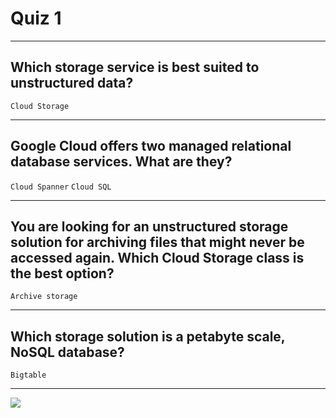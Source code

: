 # Quiz 1
____
## Which storage service is best suited to unstructured data?
```Cloud Storage```
____
## Google Cloud offers two managed relational database services. What are they?
```Cloud Spanner``` ```Cloud SQL```
____
## You are looking for an unstructured storage solution for archiving files that might never be accessed again. Which Cloud Storage class is the best option?
```Archive storage```
____
## Which storage solution is a petabyte scale, NoSQL database?
```Bigtable```
____
[![](https://github.com/CodingWithHardik/CodingWithHardik/blob/main/img/subscribe_button.png)](https://www.youtube.com/@CloudHustlers)
